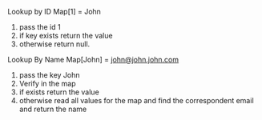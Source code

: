Lookup by ID
Map[1] = John
1. pass the id 1
2. if key exists return the value
3. otherwise return null.

Lookup By Name
Map[John] = john@john.john.com
1. pass the key John
2. Verify in the map
3. if exists return the value
4. otherwise read all values for the map and find the correspondent email and return the name
